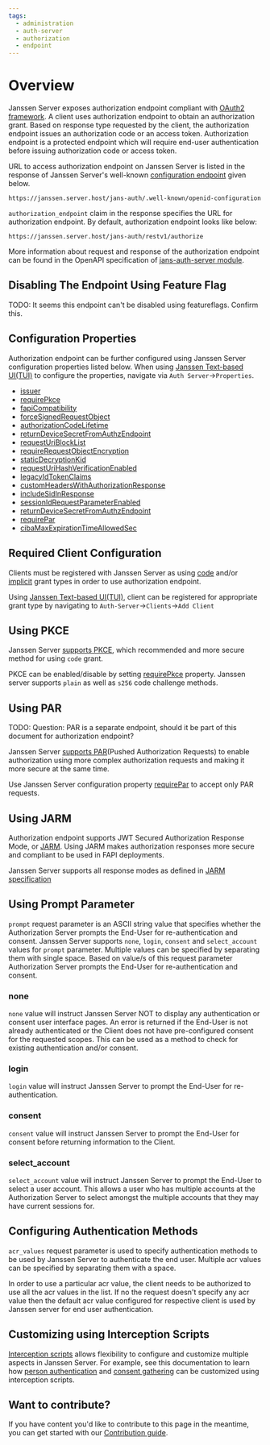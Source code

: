 ```yaml
---
tags:
  - administration
  - auth-server
  - authorization
  - endpoint
---
```


# Overview

Janssen Server exposes authorization endpoint compliant with [OAuth2 framework](https://www.rfc-editor.org/rfc/rfc6749#section-3.1).
A client uses authorization endpoint to obtain an authorization grant. Based on response type requested by the client, 
the authorization endpoint issues an authorization code or an access token. Authorization endpoint is a protected endpoint
which will require end-user authentication before issuing authorization code or access token.

URL to access authorization endpoint on Janssen Server is listed in the response of Janssen Server's well-known
[configuration endpoint](./configuration.md) given below.

```text
https://janssen.server.host/jans-auth/.well-known/openid-configuration
```

`authorization_endpoint` claim in the response specifies the URL for authorization endpoint. By default, authorization 
endpoint looks like below:

```
https://janssen.server.host/jans-auth/restv1/authorize
```

More information about request and response of the authorization endpoint can be found in the OpenAPI specification 
of [jans-auth-server module](https://gluu.org/swagger-ui/?url=https://raw.githubusercontent.com/JanssenProject/jans/replace-janssen-version/jans-auth-server/docs/swagger.yaml#/Authorization).

## Disabling The Endpoint Using Feature Flag

TODO: It seems this endpoint can't be disabled using featureflags. Confirm this.


## Configuration Properties

Authorization endpoint can be further configured using Janssen Server configuration properties listed below. When using
[Janssen Text-based UI(TUI)](../../config-guide/tui.md) to configure the properties,
navigate via `Auth Server`->`Properties`.

- [issuer](../../reference/json/properties/janssenauthserver-properties.md#issuer)
- [requirePkce](../../reference/json/properties/janssenauthserver-properties.md#requirepkce)
- [fapiCompatibility](../../reference/json/properties/janssenauthserver-properties.md#fapicompatibility)
- [forceSignedRequestObject](../../reference/json/properties/janssenauthserver-properties.md#forcesignedrequestobject)
- [authorizationCodeLifetime](../../reference/json/properties/janssenauthserver-properties.md#authorizationcodelifetime)
- [returnDeviceSecretFromAuthzEndpoint](../../reference/json/properties/janssenauthserver-properties.md#returndevicesecretfromauthzendpoint)
- [requestUriBlockList](../../reference/json/properties/janssenauthserver-properties.md#requesturiblocklist)
- [requireRequestObjectEncryption](../../reference/json/properties/janssenauthserver-properties.md#requirerequestobjectencryption)
- [staticDecryptionKid](../../reference/json/properties/janssenauthserver-properties.md#staticdecryptionkid)
- [requestUriHashVerificationEnabled](../../reference/json/properties/janssenauthserver-properties.md#requesturihashverificationenabled)
- [legacyIdTokenClaims](../../reference/json/properties/janssenauthserver-properties.md#legacyidtokenclaims)
- [customHeadersWithAuthorizationResponse](../../reference/json/properties/janssenauthserver-properties.md#customheaderswithauthorizationresponse)
- [includeSidInResponse](../../reference/json/properties/janssenauthserver-properties.md#includesidinresponse)
- [sessionIdRequestParameterEnabled](../../reference/json/properties/janssenauthserver-properties.md#sessionidrequestparameterenabled)
- [returnDeviceSecretFromAuthzEndpoint](../../reference/json/properties/janssenauthserver-properties.md#returndevicesecretfromauthzendpoint)
- [requirePar](../../reference/json/properties/janssenauthserver-properties.md#requirepar)
- [cibaMaxExpirationTimeAllowedSec](../../reference/json/properties/janssenauthserver-properties.md#cibamaxexpirationtimeallowedsec)

## Required Client Configuration

Clients must be registered with Janssen Server as using [code](https://www.rfc-editor.org/rfc/rfc6749#section-4.1) 
and/or [implicit](https://www.rfc-editor.org/rfc/rfc6749#section-4.2) grant types in order to use authorization endpoint.

Using [Janssen Text-based UI(TUI)](../../config-guide/tui.md), client can be registered for appropriate grant type by
navigating to `Auth-Server`->`Clients`->`Add Client`

## Using PKCE

Janssen Server [supports PKCE](../oauth-features/pkce.md), which recommended and more secure method for using `code`
grant. 

PKCE can be enabled/disable by setting [requirePkce](../../reference/json/properties/janssenauthserver-properties.md#requirepkce)
property. Janssen server supports `plain` as well as `s256` code challenge methods. 

## Using PAR

TODO: Question: PAR is a separate endpoint, should it be part of this document for authorization endpoint?

Janssen Server [supports PAR](../oauth-features/par.md)(Pushed Authorization Requests) to enable authorization using 
more complex authorization requests and making it more secure at the same time. 

Use Janssen Server configuration property [requirePar](../../reference/json/properties/janssenauthserver-properties.md#requirepar)
to accept only PAR requests. 

## Using JARM

Authorization endpoint supports JWT Secured Authorization Response Mode, or [JARM](../openid-features/jarm.md). Using 
JARM makes authorization responses more secure and compliant to be used in FAPI deployments. 

Janssen Server supports all response modes as defined in [JARM specification](https://openid.net//specs/openid-financial-api-jarm.html#response-encoding) 

## Using Prompt Parameter

`prompt` request parameter is an ASCII string value that specifies whether the Authorization Server prompts the End-User
for re-authentication and consent. Janssen Server supports `none`, `login`, `consent` and `select_account` values for
`prompt` parameter. Multiple values can be specified by separating them with single space. Based on value/s of this 
request parameter Authorization Server prompts the End-User for re-authentication and consent. 

### none

`none` value will instruct Janssen Server NOT to display any authentication or consent user interface pages. 
An error is returned if the End-User is not already authenticated or the Client does not have pre-configured consent for
the requested scopes. This can be used as a method to check for existing authentication and/or consent.

### login

`login` value will instruct Janssen Server to prompt the End-User for re-authentication.

### consent

`consent` value will instruct Janssen Server to prompt the End-User for consent before returning information to the 
Client.

### select_account

`select_account` value will instruct Janssen Server to prompt the End-User to select a user account. This allows a user
who has multiple accounts at the Authorization Server to select amongst the multiple accounts that they may have current
sessions for.

## Configuring Authentication Methods

`acr_values` request parameter is used to specify authentication methods to be used by Janssen Server to authenticate
the end user. Multiple acr values can be specified by separating them with a space.

In order to use a particular acr value, the client needs to be authorized to use all the acr values in the list. If no
the request doesn't specify any acr value then the default acr value configured for respective client is used by Janssen
server for end user authentication.

## Customizing using Interception Scripts

[Interception scripts](../../developer/interception-scripts.md) allows
flexibility to configure and customize multiple aspects in Janssen Server. For example, see this documentation to learn
how [person authentication](../../developer/scripts/person-authentication.md)
and [consent gathering](../../developer/scripts/consent-gathering.md) can be 
customized using interception scripts.

## Want to contribute?

If you have content you'd like to contribute to this page in the meantime, you can get started with our [Contribution guide](https://docs.jans.io/head/CONTRIBUTING/).